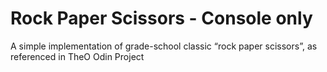 # Rock Paper Scissors - Console only

A simple implementation of grade-school classic “rock paper scissors”, as referenced in TheO Odin Project

